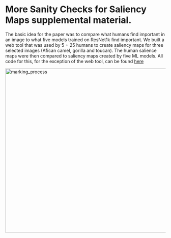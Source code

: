 # More Sanity Checks for Saliency Maps supplemental material.
The basic idea for the paper was to compare what humans find important in an image to what five models trained on ResNet1k find important.
We built a web tool that was used by 5 + 25 humans to create saliency maps for three selected images (Afican camel, gorilla and toucan). 
The human salience maps were then compared to saliency maps created by five ML models. 
All code for this, for the exception of the web tool, can be found [here](Code_More_Sanity_Checks_for_Saliency_Maps.ipynb)



<img width="517" alt="marking_process" src="https://user-images.githubusercontent.com/477262/173865707-ef3ae42e-645c-4b91-9e99-6991b800445b.png">
